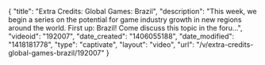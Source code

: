 {
    "title": "Extra Credits: Global Games: Brazil",
    "description": "This week, we begin a series on the potential for game industry growth in new regions around the world. First up: Brazil! Come discuss this topic in the foru...",
    "videoid": "192007",
    "date_created": "1406055188",
    "date_modified": "1418181778",
    "type": "captivate",
    "layout": "video",
    "url": "\/v\/extra-credits-global-games-brazil\/192007"
}